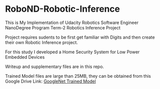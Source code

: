# RoboND-Robotic-Inference
This is My Implementation of Udacity Robotics Software Engineer NanoDegree Program Term-2 Robotics Inference Project


Project requires sudents to be first get familiar with Digits and then create their own Robotic Inference project.

For this study I developed a Home Security System for Low Power Embedded Devices

Writeup and supplementary files are in this repo.

Trained Model files are large than 25MB, they can be obtained from this Google Drive Link:
[GoogleNet Trained Model](https://1drv.ms/u/s!ApWQq5PX8EXw3hGn1awj7CCQHTKU?e=ZTYIlB)


